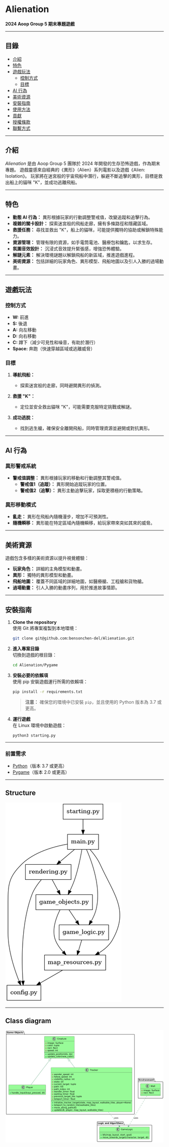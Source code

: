 # Alienation

**2024 Aoop Group 5 期末專題遊戲**

---

## 目錄

- [介紹](#介紹)
- [特色](#特色)
- [遊戲玩法](#遊戲玩法)
  - [控制方式](#控制方式)
  - [目標](#目標)
- [AI 行為](#ai-行為)
- [美術資源](#美術資源)
- [安裝指南](#安裝指南)
- [使用方法](#使用方法)
- [貢獻](#貢獻)
- [授權條款](#授權條款)
- [聯繫方式](#聯繫方式)

---

## 介紹

*Alienation* 是由 Aoop Group 5 團隊於 2024 年開發的生存恐怖遊戲，作為期末專題。
遊戲靈感來自經典的《異形》（Alien）系列電影以及遊戲《Alien: Isolation》。
玩家將在迷宮般的宇宙飛船中潛行，躲避不斷追擊的異形，目標是救出船上的貓咪 "K"，並成功逃離飛船。

---

## 特色

- **動態 AI 行為：** 異形根據玩家的行動調整警戒值，改變追蹤和追擊行為。
- **複雜的關卡設計：** 探索迷宮般的飛船走廊，擁有多條路徑和隱藏區域。
- **救援任務：** 尋找並救出 "K"，船上的貓咪，可能提供獨特的協助或解鎖特殊能力。
- **資源管理：** 管理有限的資源，如手電筒電池、醫療包和鑰匙，以求生存。
- **氛圍音效設計：** 沉浸式音效提升緊張感，增強恐怖體驗。
- **解謎元素：** 解決環境謎題以解鎖飛船的新區域，推進遊戲進程。
- **美術資源：** 包括詳細的玩家角色、異形模型、飛船地圖以及引人入勝的過場動畫。

---

## 遊戲玩法

### 控制方式

- **W:** 前進
- **S:** 後退
- **A:** 向左移動
- **D:** 向右移動
- **C:** 蹲下（減少可見性和噪音，有助於潛行）
- **Space:** 奔跑（快速穿越區域或逃離威脅）

### 目標

1. **導航飛船：**
   - 探索迷宮般的走廊，同時避開異形的偵測。

2. **救援 "K"：**
   - 定位並安全救出貓咪 "K"，可能需要克服特定挑戰或解謎。

3. **成功逃脫：**
   - 找到逃生艙，確保安全離開飛船，同時管理資源並避開或對抗異形。

---

## AI 行為

### 異形警戒系統

- **警戒值調整：** 異形根據玩家的移動和行動調整其警戒值。
  - **警戒值1（追蹤）：** 異形開始追蹤玩家的位置。
  - **警戒值2（追擊）：** 異形主動追擊玩家，採取更積極的行動策略。

### 異形移動模式

- **亂走：** 異形在飛船內隨機漫步，增加不可預測性。
- **隨機瞬移：** 異形能在特定區域內隨機瞬移，給玩家帶來突如其來的威脅。

---

## 美術資源

遊戲包含多樣的美術資源以提升視覺體驗：

- **玩家角色：** 詳細的主角模型和動畫。
- **異形：** 獨特的異形模型和動畫。
- **飛船地圖：** 覆蓋不同區域的詳細地圖，如醫療艙、工程艙和貨物艙。
- **過場動畫：** 引人入勝的動畫序列，用於推進故事情節。

---

## 安裝指南

1. **Clone the repository**  
   使用 Git 將專案複製到本地環境：  
   ```bash
   git clone git@github.com:bensonchen-del/Alienation.git
   ```

2. **進入專案目錄**  
   切換到遊戲的根目錄：  
   ```bash
   cd Alienation/Pygame
   ```

3. **安裝必要的依賴項**  
   使用 pip 安裝遊戲運行所需的依賴項：  
   ```bash
   pip install -r requirements.txt
   ```
   > **注意：** 確保您的環境中已安裝 `pip`，並且使用的 Python 版本為 3.7 或更高。

4. **運行遊戲**  
   在 Linux 環境中啟動遊戲：  
   ```bash
   python3 starting.py
   ```

---

### 前置需求

- [Python](https://www.python.org/)（版本 3.7 或更高）
- [Pygame](https://www.pygame.org/)（版本 2.0 或更高）

---

## Structure

![Structure](images/structure.png)

---

## Class diagram

![Class diagram](images/class_diagram.png)